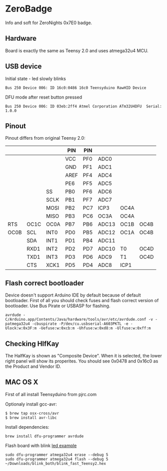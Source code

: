 # ZeroBadge
Info and soft for ZeroNights 0x7E0 badge.

## Hardware
Board is exactly the same as Teensy 2.0 and uses atmega32u4 MCU.

## USB device

Initial state - led slowly blinks
```
Bus 250 Device 006: ID 16c0:0486 16c0 Teensyduino RawHID Device
```

DFU mode after reset button pressed
```
Bus 250 Device 006: ID 03eb:2ff4 Atmel Corporation ATm32U4DFU  Serial: 1.0.0
```


## Pinout

Pinout differs from original Teensy 2.0:

|   |   |   |PIN|PIN|   |   |   |
|---|---|---|---|---|---|---|---|
|   |   |   |VCC|PF0|ADC0|   |   |
|   |   |   |GND|PF1|ADC1|   |   |
|   |   |   |AREF|PF4|ADC4|   |   |
|   |   |   |PE6|PF5|ADC5|   |   |
|   |   |SS|PB0|PF6|ADC6|   |   |
|   |   |SCLK|PB1|PF7|ADC7|   |   |
|   |   |MOSI|PB2|PC7|ICP3|OC4A|   |
|   |   |MISO|PB3|PC6|OC3A|OC4A|   |
|RTS|OC1C|OC0A|PB7|PB6|ADC13|OC1B|OC4B|
|OC0B|SCL|INT0|PD0|PB5|ADC12|OC1A|OC4B|
|   |SDA|INT1|PD1|PB4|ADC11|   |   |
|   |RXD1|INT2|PD2|PD7|ADC10|T0|OC4D|
|   |TXD1|INT3|PD3|PD6|ADC9|T1|OC4D|
|   |CTS|XCK1|PD5|PD4|ADC8|ICP1|   |

## Flash correct bootloader

Device doesn't support Arduino IDE by default because of default bootloader. First of all you should check fuses and flash correct version of bootloader. Use Bus Pirate or USBASP for flashing.
```
avrdude -C/Arduino.app/Contents/Java/hardware/tools/avr/etc/avrdude.conf -v -patmega32u4 -cbuspirate -P/dev/cu.usbserial-A603PKTL -e -Ulock:w:0x3F:m -Uefuse:w:0xcb:m -Uhfuse:w:0xd8:m -Ulfuse:w:0xff:m
```


## Checking HlfKay

The HalfKay is shown as "Composite Device". When it is selected, the lower right panel will show its properites. You should see 0x0478 and 0x16c0 as the Product and Vendor ID.


## MAC OS X

First of all install Teensyduino from pjrc.com

Optionaly install gcc-avr:
```
$ brew tap osx-cross/avr
$ brew install avr-libc
```

Install dependencies:
```
brew install dfu-programmer avrdude
```

Flash board with blink [led example](https://www.pjrc.com/teensy/blink_both.zip)
```
sudo dfu-programmer atmega32u4 erase --debug 5
sudo dfu-programmer atmega32u4 flash --debug 5 ~/Downloads/blink_both/blink_fast_Teensy2.hex
```
